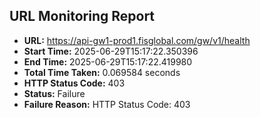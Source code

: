 ## URL Monitoring Report

- **URL:** https://api-gw1-prod1.fisglobal.com/gw/v1/health
- **Start Time:** 2025-06-29T15:17:22.350396
- **End Time:** 2025-06-29T15:17:22.419980
- **Total Time Taken:** 0.069584 seconds
- **HTTP Status Code:** 403
- **Status:** Failure
- **Failure Reason:** HTTP Status Code: 403
